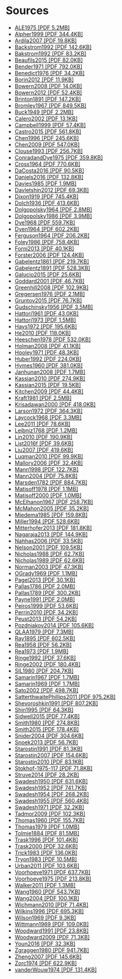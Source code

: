# Sources

- [ALE1975 [PDF 5.2MB]](https://cdstar.shh.mpg.de/bitstreams/EAEA0-1075-2A0A-629D-0/ALE1975.pdf)
- [Alpher1999 [PDF 344.4KB]](https://cdstar.shh.mpg.de/bitstreams/EAEA0-D9D6-7A77-ABD0-0/Alpher1999.pdf)
- [Ardila2007 [PDF 19.8KB]](https://cdstar.shh.mpg.de/bitstreams/EAEA0-DBE4-C639-16ED-0/Ardila2007.pdf)
- [Backstrom1992 [PDF 142.6KB]](https://cdstar.shh.mpg.de/bitstreams/EAEA0-7024-94E9-3662-0/Backstrom1992.pdf)
- [Bakstrom1992 [PDF 83.2KB]](https://cdstar.shh.mpg.de/bitstreams/EAEA0-10D7-907D-55FE-0/Bakstrom1992.pdf)
- [Beaufils2015 [PDF 82.0KB]](https://cdstar.shh.mpg.de/bitstreams/EAEA0-D39A-50FB-EF52-0/Beaufils2015.pdf)
- [Bender1971 [PDF 792.0KB]](https://cdstar.shh.mpg.de/bitstreams/EAEA0-5FFB-17AB-9DF7-0/Bender1971.pdf)
- [Benedict1976 [PDF 34.2KB]](https://cdstar.shh.mpg.de/bitstreams/EAEA0-3348-2E93-56EC-0/Benedict1976.pdf)
- [Borin2012 [PDF 11.9KB]](https://cdstar.shh.mpg.de/bitstreams/EAEA0-6727-D480-0CFA-0/Borin2012.pdf)
- [Bowern2008 [PDF 14.0KB]](https://cdstar.shh.mpg.de/bitstreams/EAEA0-E2BF-10CA-4D98-0/Bowern2008.pdf)
- [Bowern2012 [PDF 52.4KB]](https://cdstar.shh.mpg.de/bitstreams/EAEA0-3623-2679-3CA7-0/Bowern2012.pdf)
- [Brinton1891 [PDF 147.2KB]](https://cdstar.shh.mpg.de/bitstreams/EAEA0-DF06-814E-76E4-0/Brinton1891.pdf)
- [Bromley1967 [PDF 849.5KB]](https://cdstar.shh.mpg.de/bitstreams/EAEA0-4876-30F5-783B-0/Bromley1967.pdf)
- [Buck1949 [PDF 2.2MB]](https://cdstar.shh.mpg.de/bitstreams/EAEA0-CE1F-FFC5-C004-0/Buck1949.pdf)
- [Calero2002 [PDF 13.1KB]](https://cdstar.shh.mpg.de/bitstreams/EAEA0-0B99-B2E7-F457-0/Calero2002.pdf)
- [Campbell1999 [PDF 57.4KB]](https://cdstar.shh.mpg.de/bitstreams/EAEA0-EC01-62C4-30ED-0/Campbell1999.pdf)
- [Castro2015 [PDF 561.8KB]](https://cdstar.shh.mpg.de/bitstreams/EAEA0-076B-4EB7-AB85-0/Castro2015.pdf)
- [Chen1996 [PDF 245.6KB]](https://cdstar.shh.mpg.de/bitstreams/EAEA0-87AF-C20B-A734-0/Chen1996.pdf)
- [Chen2009 [PDF 547.0KB]](https://cdstar.shh.mpg.de/bitstreams/EAEA0-786F-687C-8AFA-0/Chen2009.pdf)
- [Clouse1993 [PDF 256.7KB]](https://cdstar.shh.mpg.de/bitstreams/EAEA0-5300-FA28-C1E3-0/Clouse1993.pdf)
- [ConradandDye1975 [PDF 359.8KB]](https://cdstar.shh.mpg.de/bitstreams/EAEA0-53C9-0FB7-E352-0/ConradandDye1975.pdf)
- [Cross1964 [PDF 770.6KB]](https://cdstar.shh.mpg.de/bitstreams/EAEA0-1DC5-ACF0-4FCC-0/Cross1964.pdf)
- [DaCosta2016 [PDF 90.5KB]](https://cdstar.shh.mpg.de/bitstreams/EAEA0-B8C2-6659-EA50-0/DaCosta2016.pdf)
- [Daniels2016 [PDF 132.8KB]](https://cdstar.shh.mpg.de/bitstreams/EAEA0-E0F9-102F-27A0-0/Daniels2016.pdf)
- [Davies1985 [PDF 1.9MB]](https://cdstar.shh.mpg.de/bitstreams/EAEA0-5435-1785-476C-0/Davies1985.pdf)
- [Davletshin2012 [PDF 69.3KB]](https://cdstar.shh.mpg.de/bitstreams/EAEA0-BE27-1E57-EF4B-0/Davletshin2012.pdf)
- [Dixon1919 [PDF 745.4KB]](https://cdstar.shh.mpg.de/bitstreams/EAEA0-E523-184F-B67A-0/Dixon1919.pdf)
- [Dolch1936 [PDF 413.6KB]](https://cdstar.shh.mpg.de/bitstreams/EAEA0-B309-4F71-ECFE-0/Dolch1936.pdf)
- [Dolgopolsky1964 [PDF 2.8MB]](https://cdstar.shh.mpg.de/bitstreams/EAEA0-F41D-6AB7-0B17-0/Dolgopolsky1964.pdf)
- [Dolgopolsky1986 [PDF 3.9MB]](https://cdstar.shh.mpg.de/bitstreams/EAEA0-6EED-ECFF-EDA0-0/Dolgopolsky1986.pdf)
- [Dye1968 [PDF 559.7KB]](https://cdstar.shh.mpg.de/bitstreams/EAEA0-2820-C1F0-8864-0/Dye1968.pdf)
- [Dyen1964 [PDF 602.2KB]](https://cdstar.shh.mpg.de/bitstreams/EAEA0-1B8C-E910-0EE8-0/Dyen1964.pdf)
- [Ferguson1964 [PDF 206.2KB]](https://cdstar.shh.mpg.de/bitstreams/EAEA0-E0D7-A5F4-4FCC-0/Ferguson1964.pdf)
- [Foley1986 [PDF 758.4KB]](https://cdstar.shh.mpg.de/bitstreams/EAEA0-72DE-267C-1377-0/Foley1986.pdf)
- [Forni2013 [PDF 40.1KB]](https://cdstar.shh.mpg.de/bitstreams/EAEA0-EB1C-395B-EB5F-0/Forni2013.pdf)
- [Forster2006 [PDF 124.4KB]](https://cdstar.shh.mpg.de/bitstreams/EAEA0-77FB-23F8-97F8-0/Forster2006.pdf)
- [Gabelentz1861 [PDF 219.7KB]](https://cdstar.shh.mpg.de/bitstreams/EAEA0-F6DC-4E12-E797-0/Gabelentz1861.pdf)
- [Gabelentz1891 [PDF 528.3KB]](https://cdstar.shh.mpg.de/bitstreams/EAEA0-3467-B183-D7FF-0/Gabelentz1891.pdf)
- [Galucio2015 [PDF 25.6KB]](https://cdstar.shh.mpg.de/bitstreams/EAEA0-F16B-97E2-DA68-0/Galucio2015.pdf)
- [Goddard2001 [PDF 46.7KB]](https://cdstar.shh.mpg.de/bitstreams/EAEA0-1C10-2132-200D-0/Goddard2001.pdf)
- [Greenhill2008 [PDF 102.9KB]](https://cdstar.shh.mpg.de/bitstreams/EAEA0-A562-8EF7-96DA-0/Greenhill2008.pdf)
- [Gregersen1976 [PDF 2.1MB]](https://cdstar.shh.mpg.de/bitstreams/EAEA0-1A77-3C11-D40D-0/Gregersen1976.pdf)
- [Gruntov2015 [PDF 76.7KB]](https://cdstar.shh.mpg.de/bitstreams/EAEA0-A780-EAD5-2E8C-0/Gruntov2015.pdf)
- [Gudschinsky1956 [PDF 3.5MB]](https://cdstar.shh.mpg.de/bitstreams/EAEA0-DCEC-5E9C-503D-0/Gudschinsky1956.pdf)
- [Hattori1961 [PDF 43.0KB]](https://cdstar.shh.mpg.de/bitstreams/EAEA0-28B2-C812-C8D6-0/Hattori1961.pdf)
- [Hattori1973 [PDF 1.5MB]](https://cdstar.shh.mpg.de/bitstreams/EAEA0-D793-BF6A-3B28-0/Hattori1973.pdf)
- [Hays1972 [PDF 195.6KB]](https://cdstar.shh.mpg.de/bitstreams/EAEA0-0A2D-2324-DF7D-0/Hays1972.pdf)
- [He2010 [PDF 118.0KB]](https://cdstar.shh.mpg.de/bitstreams/EAEA0-36FC-4B7B-E95D-0/He2010.pdf)
- [Heeschen1978 [PDF 532.0KB]](https://cdstar.shh.mpg.de/bitstreams/EAEA0-C0FD-01FA-AD93-0/Heeschen1978.pdf)
- [Holman2008 [PDF 41.1KB]](https://cdstar.shh.mpg.de/bitstreams/EAEA0-2ADD-93A3-8905-0/Holman2008.pdf)
- [Hooley1971 [PDF 48.3KB]](https://cdstar.shh.mpg.de/bitstreams/EAEA0-7BC8-E384-7C5B-0/Hooley1971.pdf)
- [Huber1992 [PDF 224.0KB]](https://cdstar.shh.mpg.de/bitstreams/EAEA0-78F1-75A6-501A-0/Huber1992.pdf)
- [Hymes1960 [PDF 381.0KB]](https://cdstar.shh.mpg.de/bitstreams/EAEA0-40CE-AC89-9B73-0/Hymes1960.pdf)
- [Janhunan2008 [PDF 1.7MB]](https://cdstar.shh.mpg.de/bitstreams/EAEA0-062A-6A8E-0CAD-0/Janhunan2008.pdf)
- [Kassian2010 [PDF 274.9KB]](https://cdstar.shh.mpg.de/bitstreams/EAEA0-B9C2-91A7-7B4B-0/Kassian2010.pdf)
- [Kassian2015 [PDF 19.5KB]](https://cdstar.shh.mpg.de/bitstreams/EAEA0-FAC3-DC12-6CAA-0/Kassian2015.pdf)
- [Kitchen2009 [PDF 44.4KB]](https://cdstar.shh.mpg.de/bitstreams/EAEA0-7743-A311-A89B-0/Kitchen2009.pdf)
- [Kraft1981 [PDF 2.5MB]](https://cdstar.shh.mpg.de/bitstreams/EAEA0-866A-E7B6-914D-0/Kraft1981.pdf)
- [Krisadawan2000 [PDF 418.0KB]](https://cdstar.shh.mpg.de/bitstreams/EAEA0-571E-3111-872C-0/Krisadawan2000.pdf)
- [Larson1972 [PDF 364.3KB]](https://cdstar.shh.mpg.de/bitstreams/EAEA0-CD03-3CDD-3DDC-0/Larson1972.pdf)
- [Laycock1968 [PDF 3.3MB]](https://cdstar.shh.mpg.de/bitstreams/EAEA0-5C98-1EF6-171C-0/Laycock1968.pdf)
- [Lee2011 [PDF 78.6KB]](https://cdstar.shh.mpg.de/bitstreams/EAEA0-14C5-3F7D-420A-0/Lee2011.pdf)
- [Leibniz1768 [PDF 1.2MB]](https://cdstar.shh.mpg.de/bitstreams/EAEA0-A70C-D534-B3C4-0/Leibniz1768.pdf)
- [Lin2010 [PDF 190.9KB]](https://cdstar.shh.mpg.de/bitstreams/EAEA0-45DB-F0CD-62BF-0/Lin2010.pdf)
- [List2016f [PDF 39.6KB]](https://cdstar.shh.mpg.de/bitstreams/EAEA0-8EFE-CCC0-517C-0/List2016f.pdf)
- [Liu2007 [PDF 419.6KB]](https://cdstar.shh.mpg.de/bitstreams/EAEA0-87D0-93C1-F6B3-0/Liu2007.pdf)
- [Luqman2010 [PDF 99.9KB]](https://cdstar.shh.mpg.de/bitstreams/EAEA0-BF75-7AAC-19E5-0/Luqman2010.pdf)
- [Mallory2006 [PDF 32.4KB]](https://cdstar.shh.mpg.de/bitstreams/EAEA0-C2BF-60F9-324F-0/Mallory2006.pdf)
- [Mann1998 [PDF 122.7KB]](https://cdstar.shh.mpg.de/bitstreams/EAEA0-4772-44F4-02B9-0/Mann1998.pdf)
- [Mann2004 [PDF 75.8KB]](https://cdstar.shh.mpg.de/bitstreams/EAEA0-BD9C-282A-3194-0/Mann2004.pdf)
- [Marsden1782 [PDF 884.7KB]](https://cdstar.shh.mpg.de/bitstreams/EAEA0-0BE6-D7EA-EFE2-0/Marsden1782.pdf)
- [Matisoff1978 [PDF 1.1MB]](https://cdstar.shh.mpg.de/bitstreams/EAEA0-8016-73B9-AE92-0/Matisoff1978.pdf)
- [Matisoff2000 [PDF 1.0MB]](https://cdstar.shh.mpg.de/bitstreams/EAEA0-1761-3AE4-0891-0/Matisoff2000.pdf)
- [McElhanon1967 [PDF 258.7KB]](https://cdstar.shh.mpg.de/bitstreams/EAEA0-F2A9-EA0D-DFE5-0/McElhanon1967.pdf)
- [McMahon2005 [PDF 35.2KB]](https://cdstar.shh.mpg.de/bitstreams/EAEA0-EFFC-3DC8-C6A3-0/McMahon2005.pdf)
- [Miedema1985 [PDF 159.8KB]](https://cdstar.shh.mpg.de/bitstreams/EAEA0-AD30-D919-4E79-0/Miedema1985.pdf)
- [Miller1994 [PDF 528.6KB]](https://cdstar.shh.mpg.de/bitstreams/EAEA0-B4A0-7C1E-C559-0/Miller1994.pdf)
- [Mitterhofer2013 [PDF 181.8KB]](https://cdstar.shh.mpg.de/bitstreams/EAEA0-E813-C602-E25B-0/Mitterhofer2013.pdf)
- [Nagaraja2013 [PDF 144.9KB]](https://cdstar.shh.mpg.de/bitstreams/EAEA0-E7BD-F4BF-7614-0/Nagaraja2013.pdf)
- [Nahhas2006 [PDF 33.5KB]](https://cdstar.shh.mpg.de/bitstreams/EAEA0-CE91-D88E-D700-0/Nahhas2006.pdf)
- [Nelson2001 [PDF 109.5KB]](https://cdstar.shh.mpg.de/bitstreams/EAEA0-0B12-5362-1E08-0/Nelson2001.pdf)
- [Nicholas1988 [PDF 62.7KB]](https://cdstar.shh.mpg.de/bitstreams/EAEA0-7296-A115-6585-0/Nicholas1988.pdf)
- [Nicholas1989 [PDF 62.6KB]](https://cdstar.shh.mpg.de/bitstreams/EAEA0-72D9-618A-A288-0/Nicholas1989.pdf)
- [Norman2003 [PDF 47.3KB]](https://cdstar.shh.mpg.de/bitstreams/EAEA0-B756-59E5-428E-0/Norman2003.pdf)
- [OGrady1969 [PDF 1.1MB]](https://cdstar.shh.mpg.de/bitstreams/EAEA0-8824-48E3-C56C-0/OGrady1969.pdf)
- [Pagel2013 [PDF 30.1KB]](https://cdstar.shh.mpg.de/bitstreams/EAEA0-9291-5FB1-D4E4-0/Pagel2013.pdf)
- [Pallas1786 [PDF 2.0MB]](https://cdstar.shh.mpg.de/bitstreams/EAEA0-788B-3A7A-F5BD-0/Pallas1786.pdf)
- [Pallas1789 [PDF 300.2KB]](https://cdstar.shh.mpg.de/bitstreams/EAEA0-7476-0A24-F9C6-0/Pallas1789.pdf)
- [Payne1991 [PDF 2.0MB]](https://cdstar.shh.mpg.de/bitstreams/EAEA0-63A0-89F9-9503-0/Payne1991.pdf)
- [Peiros1999 [PDF 53.6KB]](https://cdstar.shh.mpg.de/bitstreams/EAEA0-FBBB-8141-42C2-0/Peiros1999.pdf)
- [Perrin2010 [PDF 34.2KB]](https://cdstar.shh.mpg.de/bitstreams/EAEA0-EBFF-6187-6C67-0/Perrin2010.pdf)
- [Peust2013 [PDF 54.2KB]](https://cdstar.shh.mpg.de/bitstreams/EAEA0-890C-FAC5-01DF-0/Peust2013.pdf)
- [Pozdniakov2014 [PDF 105.6KB]](https://cdstar.shh.mpg.de/bitstreams/EAEA0-61E8-C809-F350-0/Pozdniakov2014.pdf)
- [QLAA1979 [PDF 7.3MB]](https://cdstar.shh.mpg.de/bitstreams/EAEA0-7C15-387E-ADDC-0/QLAA1979.pdf)
- [Ray1895 [PDF 602.5KB]](https://cdstar.shh.mpg.de/bitstreams/EAEA0-2074-3E06-2E64-0/Ray1895.pdf)
- [Rea1958 [PDF 56.2KB]](https://cdstar.shh.mpg.de/bitstreams/EAEA0-7584-275E-952B-0/Rea1958.pdf)
- [Rea1973 [PDF 1.9MB]](https://cdstar.shh.mpg.de/bitstreams/EAEA0-C655-BBF5-5EBD-0/Rea1973.pdf)
- [Ringe1992 [PDF 37.6KB]](https://cdstar.shh.mpg.de/bitstreams/EAEA0-955A-2311-4E98-0/Ringe1992.pdf)
- [Ringe2002 [PDF 180.4KB]](https://cdstar.shh.mpg.de/bitstreams/EAEA0-B4F7-13C7-EAE0-0/Ringe2002.pdf)
- [SIL1980 [PDF 204.7KB]](https://cdstar.shh.mpg.de/bitstreams/EAEA0-6C2D-484C-E5CA-0/SIL1980.pdf)
- [Samarin1967 [PDF 1.7MB]](https://cdstar.shh.mpg.de/bitstreams/EAEA0-D277-3976-CC59-0/Samarin1967.pdf)
- [Samarin1969 [PDF 1.7MB]](https://cdstar.shh.mpg.de/bitstreams/EAEA0-D277-3976-CC59-0/Samarin1967.pdf)
- [Sato2002 [PDF 498.7KB]](https://cdstar.shh.mpg.de/bitstreams/EAEA0-230E-DE47-B663-0/Sato2002.pdf)
- [SatterthwaitePhillips2011 [PDF 975.2KB]](https://cdstar.shh.mpg.de/bitstreams/EAEA0-6BEA-C151-35BB-0/SatterthwaitePhillips2011.pdf)
- [Shevoroshkin1991 [PDF 807.2KB]](https://cdstar.shh.mpg.de/bitstreams/EAEA0-8451-1EED-418C-0/Shevoroshkin1991.pdf)
- [Shin1995 [PDF 64.3KB]](https://cdstar.shh.mpg.de/bitstreams/EAEA0-CD86-F944-A264-0/Shin1995.pdf)
- [Sidwell2015 [PDF 77.4KB]](https://cdstar.shh.mpg.de/bitstreams/EAEA0-3D62-A536-09C8-0/Sidwell2015.pdf)
- [Smith1980 [PDF 274.8KB]](https://cdstar.shh.mpg.de/bitstreams/EAEA0-B6CB-D110-4C13-0/Smith1980.pdf)
- [Smith2015 [PDF 178.4KB]](https://cdstar.shh.mpg.de/bitstreams/EAEA0-E8F6-E17D-57D3-0/Smith2015.pdf)
- [Snider2004 [PDF 304.6KB]](https://cdstar.shh.mpg.de/bitstreams/EAEA0-5923-B1E2-93B3-0/Snider2004.pdf)
- [Snoek2013 [PDF 56.7KB]](https://cdstar.shh.mpg.de/bitstreams/EAEA0-E80D-E655-9A68-0/Snoek2013.pdf)
- [Starostin1991 [PDF 81.3KB]](https://cdstar.shh.mpg.de/bitstreams/EAEA0-BA5C-CCFE-F501-0/Starostin1991.pdf)
- [Starostin2007 [PDF 154.6KB]](https://cdstar.shh.mpg.de/bitstreams/EAEA0-D4BF-DD7A-FBC6-0/Starostin2007.pdf)
- [Starostin2010 [PDF 83.1KB]](https://cdstar.shh.mpg.de/bitstreams/EAEA0-9A92-475B-67DA-0/Starostin2010.pdf)
- [Stokhof-1975-117 [PDF 71.8KB]](https://cdstar.shh.mpg.de/bitstreams/EAEA0-D10E-AB6C-7134-0/Stokhof_1975_117.pdf)
- [Struve2014 [PDF 28.2KB]](https://cdstar.shh.mpg.de/bitstreams/EAEA0-1A94-D097-0AE7-0/Struve2014.pdf)
- [Swadesh1950 [PDF 631.6KB]](https://cdstar.shh.mpg.de/bitstreams/EAEA0-E2E2-1C47-2366-0/Swadesh1950.pdf)
- [Swadesh1952 [PDF 741.7KB]](https://cdstar.shh.mpg.de/bitstreams/EAEA0-BF5B-6FD1-C12C-0/Swadesh1952.pdf)
- [Swadesh1954 [PDF 268.2KB]](https://cdstar.shh.mpg.de/bitstreams/EAEA0-0197-6DD7-5852-0/Swadesh1954.pdf)
- [Swadesh1955 [PDF 560.4KB]](https://cdstar.shh.mpg.de/bitstreams/EAEA0-840E-3CD5-C8AA-0/Swadesh1955.pdf)
- [Swadesh1971 [PDF 32.2KB]](https://cdstar.shh.mpg.de/bitstreams/EAEA0-0D29-EF17-0734-0/Swadesh1971.pdf)
- [Tadmor2009 [PDF 102.3KB]](https://cdstar.shh.mpg.de/bitstreams/EAEA0-8123-2F91-AFE5-0/Tadmor2009.pdf)
- [Thomas1960 [PDF 155.7KB]](https://cdstar.shh.mpg.de/bitstreams/EAEA0-CF51-4CB3-0270-0/Thomas1960.pdf)
- [Thomas1979 [PDF 1.0MB]](https://cdstar.shh.mpg.de/bitstreams/EAEA0-1283-3702-5D99-0/Thomas1979.pdf)
- [Tolmie1884 [PDF 81.5MB]](https://cdstar.shh.mpg.de/bitstreams/EAEA0-CC88-DD14-3D38-0/Tolmie1884.pdf)
- [Trask1996 [PDF 101.4KB]](https://cdstar.shh.mpg.de/bitstreams/EAEA0-869C-6260-A20A-0/Trask1996.pdf)
- [Trask2000 [PDF 32.6KB]](https://cdstar.shh.mpg.de/bitstreams/EAEA0-BC95-8027-72EB-0/Trask2000.pdf)
- [Trick1983 [PDF 136.0KB]](https://cdstar.shh.mpg.de/bitstreams/EAEA0-254E-8352-CC6C-0/Trick1983.pdf)
- [Tryon1983 [PDF 10.5MB]](https://cdstar.shh.mpg.de/bitstreams/EAEA0-E597-FB7F-873A-0/Tryon1983.pdf)
- [Urban2011 [PDF 103.6KB]](https://cdstar.shh.mpg.de/bitstreams/EAEA0-0786-4F79-1847-0/Urban2011.pdf)
- [Voorhoeve1971 [PDF 637.7KB]](https://cdstar.shh.mpg.de/bitstreams/EAEA0-CB16-8DFD-561C-0/Voorhoeve1971.pdf)
- [Voorhoeve1975 [PDF 213.8KB]](https://cdstar.shh.mpg.de/bitstreams/EAEA0-D4F1-54BA-E96C-0/Voorhoeve1975.pdf)
- [Walker2011 [PDF 1.3MB]](https://cdstar.shh.mpg.de/bitstreams/EAEA0-150A-F0E3-7D03-0/Walker2011.pdf)
- [Wang1960 [PDF 543.7KB]](https://cdstar.shh.mpg.de/bitstreams/EAEA0-9A8E-8CF2-FADD-0/Wang1960.pdf)
- [Wang2004 [PDF 100.1KB]](https://cdstar.shh.mpg.de/bitstreams/EAEA0-472C-3E8F-947D-0/Wang2004.pdf)
- [Wichmann2010 [PDF 71.4KB]](https://cdstar.shh.mpg.de/bitstreams/EAEA0-0EC6-F0E1-E6BD-0/Wichmann2010.pdf)
- [Wilkins1996 [PDF 695.3KB]](https://cdstar.shh.mpg.de/bitstreams/EAEA0-1982-E6E1-8583-0/Wilkins1996.pdf)
- [Wilson1969 [PDF 9.3KB]](https://cdstar.shh.mpg.de/bitstreams/EAEA0-DA07-F656-F753-0/Wilson1969.pdf)
- [Wittmann1969 [PDF 109.0KB]](https://cdstar.shh.mpg.de/bitstreams/EAEA0-92EF-4ED7-4BDE-0/Wittmann1969.pdf)
- [Woodward1991 [PDF 23.8KB]](https://cdstar.shh.mpg.de/bitstreams/EAEA0-67D0-2FCC-8248-0/Woodward1991.pdf)
- [Woodward2009 [PDF 71.3KB]](https://cdstar.shh.mpg.de/bitstreams/EAEA0-9739-67FF-F008-0/Woodward2009.pdf)
- [Youn2016 [PDF 32.3KB]](https://cdstar.shh.mpg.de/bitstreams/EAEA0-4D84-BF14-4AAA-0/Youn2016.pdf)
- [Zgraggen1980 [PDF 941.7KB]](https://cdstar.shh.mpg.de/bitstreams/EAEA0-4A8B-07CF-2BC7-0/Zgraggen1980.pdf)
- [Zheng2007 [PDF 145.6KB]](https://cdstar.shh.mpg.de/bitstreams/EAEA0-7440-287A-7543-0/Zheng2007.pdf)
- [Zorc1974 [PDF 622.9KB]](https://cdstar.shh.mpg.de/bitstreams/EAEA0-64FC-7E94-CD44-0/Zorc1974.pdf)
- [vanderWouw1974 [PDF 131.4KB]](https://cdstar.shh.mpg.de/bitstreams/EAEA0-BD3E-45E8-E2D5-0/vanderWouw1974.pdf)